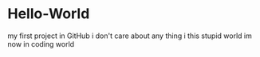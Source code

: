 # Hello-World
my first project in GitHub
i don't care about any thing i this stupid world
im now in coding world

